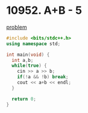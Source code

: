 # 10952. A+B - 5
[problem](https://www.acmicpc.net/problem/10952)

```cpp
#include <bits/stdc++.h> 
using namespace std;

int main(void) {
  int a,b;
  while(true) {
    cin >> a >> b;
    if(!a && !b) break;
    cout << a+b << endl;
  }

  return 0;
}
```
